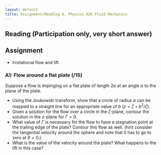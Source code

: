 ```yaml
---
layout: default
title: Assignment/Reading 8, Physics 426 Fluid Mechanics
---
```



## Reading (Participation only, very short answer)


## Assignment

  - Irrotational flow and lift

### A1: Flow around a flat plate (/15)

Suppose a flow is impinging on a flat plate of length $2a$ at an angle $\alpha$ to the plane of the plate.  

 - Using the Joukowski transform, show that a circle of radius $a$ can be mapped to a straight line for an appropriate value of $b$ ($z = \zeta + b^2/\zeta$).  
 - Given a solution for the flow over a circle in the $\zeta$-plane, contour the solution in the z-plane for $\Gamma=0$.
 - What value of $\Gamma$ is necessary for the flow to have a stagnation point at the trailing edge of the plate?  Contour this flow as well.  (hint consider the tangential velocity around the sphere and note that it has to go to zero at $\theta=0$.)  
 - What is the value of the velocity around the plate?  What happens to the lift in this case?  
